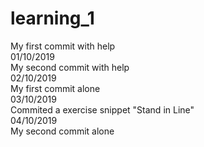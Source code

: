 # learning_1
My first commit with help<br/>
01/10/2019 <br/> My second commit with help<br/>
02/10/2019 <br/> My first commit alone<br/>
03/10/2019 <br/> Commited a exercise snippet "Stand in Line"<br/>
04/10/2019 <br/> My second commit alone<br/>
